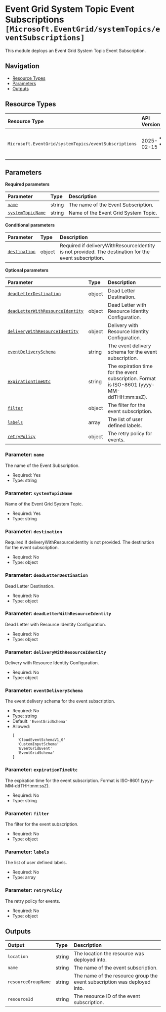 # Event Grid System Topic Event Subscriptions `[Microsoft.EventGrid/systemTopics/eventSubscriptions]`

This module deploys an Event Grid System Topic Event Subscription.

## Navigation

- [Resource Types](#Resource-Types)
- [Parameters](#Parameters)
- [Outputs](#Outputs)

## Resource Types

| Resource Type | API Version | References |
| :-- | :-- | :-- |
| `Microsoft.EventGrid/systemTopics/eventSubscriptions` | 2025-02-15 | <ul style="padding-left: 0px;"><li>[AzAdvertizer](https://www.azadvertizer.net/azresourcetypes/microsoft.eventgrid_systemtopics_eventsubscriptions.html)</li><li>[Template reference](https://learn.microsoft.com/en-us/azure/templates/Microsoft.EventGrid/2025-02-15/systemTopics/eventSubscriptions)</li></ul> |

## Parameters

**Required parameters**

| Parameter | Type | Description |
| :-- | :-- | :-- |
| [`name`](#parameter-name) | string | The name of the Event Subscription. |
| [`systemTopicName`](#parameter-systemtopicname) | string | Name of the Event Grid System Topic. |

**Conditional parameters**

| Parameter | Type | Description |
| :-- | :-- | :-- |
| [`destination`](#parameter-destination) | object | Required if deliveryWithResourceIdentity is not provided. The destination for the event subscription. |

**Optional parameters**

| Parameter | Type | Description |
| :-- | :-- | :-- |
| [`deadLetterDestination`](#parameter-deadletterdestination) | object | Dead Letter Destination. |
| [`deadLetterWithResourceIdentity`](#parameter-deadletterwithresourceidentity) | object | Dead Letter with Resource Identity Configuration. |
| [`deliveryWithResourceIdentity`](#parameter-deliverywithresourceidentity) | object | Delivery with Resource Identity Configuration. |
| [`eventDeliverySchema`](#parameter-eventdeliveryschema) | string | The event delivery schema for the event subscription. |
| [`expirationTimeUtc`](#parameter-expirationtimeutc) | string | The expiration time for the event subscription. Format is ISO-8601 (yyyy-MM-ddTHH:mm:ssZ). |
| [`filter`](#parameter-filter) | object | The filter for the event subscription. |
| [`labels`](#parameter-labels) | array | The list of user defined labels. |
| [`retryPolicy`](#parameter-retrypolicy) | object | The retry policy for events. |

### Parameter: `name`

The name of the Event Subscription.

- Required: Yes
- Type: string

### Parameter: `systemTopicName`

Name of the Event Grid System Topic.

- Required: Yes
- Type: string

### Parameter: `destination`

Required if deliveryWithResourceIdentity is not provided. The destination for the event subscription.

- Required: No
- Type: object

### Parameter: `deadLetterDestination`

Dead Letter Destination.

- Required: No
- Type: object

### Parameter: `deadLetterWithResourceIdentity`

Dead Letter with Resource Identity Configuration.

- Required: No
- Type: object

### Parameter: `deliveryWithResourceIdentity`

Delivery with Resource Identity Configuration.

- Required: No
- Type: object

### Parameter: `eventDeliverySchema`

The event delivery schema for the event subscription.

- Required: No
- Type: string
- Default: `'EventGridSchema'`
- Allowed:
  ```Bicep
  [
    'CloudEventSchemaV1_0'
    'CustomInputSchema'
    'EventGridEvent'
    'EventGridSchema'
  ]
  ```

### Parameter: `expirationTimeUtc`

The expiration time for the event subscription. Format is ISO-8601 (yyyy-MM-ddTHH:mm:ssZ).

- Required: No
- Type: string

### Parameter: `filter`

The filter for the event subscription.

- Required: No
- Type: object

### Parameter: `labels`

The list of user defined labels.

- Required: No
- Type: array

### Parameter: `retryPolicy`

The retry policy for events.

- Required: No
- Type: object

## Outputs

| Output | Type | Description |
| :-- | :-- | :-- |
| `location` | string | The location the resource was deployed into. |
| `name` | string | The name of the event subscription. |
| `resourceGroupName` | string | The name of the resource group the event subscription was deployed into. |
| `resourceId` | string | The resource ID of the event subscription. |
